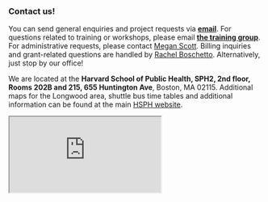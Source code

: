 ### Contact us!

You can send general enquiries and project requests via **[email](mailto:bioinformatics@hsph.harvard.edu)**. For questions related to training or workshops, please email **[the training group](mailto:hbctraining@hsph.harvard.edu)**. For administrative requests, please contact [Megan Scott](mailto:mescott@hsph.harvard.edu). Billing inquiries and grant-related questions are handled by [Rachel Boschetto](mailto:rboschet@hsph.harvard.edu). Alternatively, just stop by our office!

We are located at the **Harvard School of Public Health, SPH2, 2nd floor, Rooms 202B and 215, 655 Huntington Ave**, Boston, MA 02115. Additional maps for the Longwood area, shuttle bus time tables and additional information can be found at the main [HSPH website](http://www.hsph.harvard.edu/about/location-and-directions/).

<div class="icontain">
  <iframe src="https://www.google.com/maps/embed?pb=!1m18!1m12!1m3!1d5898.66583363224!2d-71.10239336878662!3d42.33542501123007!2m3!1f0!2f0!3f0!3m2!1i1024!2i768!4f13.1!3m3!1m2!1s0x89e379895b79ced3%3A0x679266ac78a5478a!2s655+Huntington+Ave!5e0!3m2!1sen!2sus!4v1397283489103" allowfullscreen></iframe>
</div>

